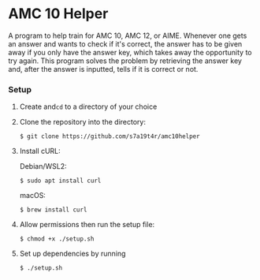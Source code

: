 AMC 10 Helper
============
A program to help train for AMC 10, AMC 12, or AIME. Whenever one gets an answer and wants to check if it's correct, the answer has to be given away if you only have the answer key, which takes away the opportunity to try again.
This program solves the problem by retrieving the answer key and, after the answer is inputted, tells if it is correct or not.

### Setup
1. Create and```cd``` to a directory of your choice
2. Clone the repository into the directory:
    ```
    $ git clone https://github.com/s7a19t4r/amc10helper
    ```
3. Install cURL:

    Debian/WSL2:
    ```
    $ sudo apt install curl
    ```
    macOS:
    ```
    $ brew install curl
    ```
4. Allow permissions then run the setup file:
    ```
    $ chmod +x ./setup.sh
    ```
5. Set up dependencies by running 
    ```
    $ ./setup.sh
    ```

